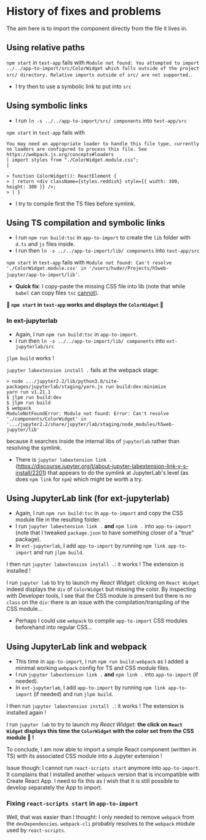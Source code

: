 # History of fixes and problems

The aim here is to import the component directly from the file it lives in.

## Using relative paths

`npm start` in `test-app` fails with `Module not found: You attempted to import ../../app-to-import/src/ColorWidget which falls outside of the project src/ directory. Relative imports outside of src/ are not supported.`.

- I try then to use a symbolic link to put into `src`

## Using symbolic links

- I run `ln -s ../../app-to-import/src/ components` into `test-app/src`

`npm start` in `test-app` fails with

```Module parse failed: Unexpected token (4:22)
You may need an appropriate loader to handle this file type, currently no loaders are configured to process this file. See https://webpack.js.org/concepts#loaders
| import styles from "./ColorWidget.module.css";
|

> function ColorWidget(): ReactElement {
> | return <div className={styles.reddish} style={{ width: 300, height: 300 }} />;
> | }
```

- I try to compile first the TS files before symlink.

## Using TS compilation **and** symbolic links

- I run `npm run build:tsc` in `app-to-import` to create the `lib` folder with `d.ts` and `js` files inside.
- I run then `ln -s ../../app-to-import/lib/ components` into `test-app/src`

`npm start` in `test-app` fails with `Module not found: Can't resolve './ColorWidget.module.css' in '/users/huder/Projects/h5web-jupyter/app-to-import/lib'`.

- **Quick fix**: I copy-paste the missing CSS file into lib (note that while `babel` can copy files `tsc` [cannot](https://github.com/microsoft/TypeScript/issues/30835)).

**🎉 `npm start` in `test-app` works and displays the `ColorWidget` 🎉**

### In ext-jupyterlab

- Again, I run `npm run build:tsc` in `app-to-import`.
- I run then `ln -s ../../app-to-import/lib/ components` into `ext-jupyterlab/src`

`jlpm build` works !

`jupyter labextension install .` fails at the webpack stage:

```
> node .../jupyter2.2/lib/python3.8/site-packages/jupyterlab/staging/yarn.js run build:dev:minimize
yarn run v1.21.1
$ jlpm run build:dev
$ jlpm run build
$ webpack
ModuleNotFoundError: Module not found: Error: Can't resolve './components/ColorWidget' in '.../jupyter2.2/share/jupyter/lab/staging/node_modules/h5web-jupyter/lib'
```

because it searches inside the internal libs of `jupyterlab` rather than resolving the symlink.

- There is `jupyter labextension link .` (https://discourse.jupyter.org/t/about-jupyter-labextension-link-v-s-install/2201) that appears to do the symlink at JupyterLab's level (as does `npm link` for `npm`) which might be worth a try.

## Using JupyterLab link (for ext-jupyterlab)

- Again, I run `npm run build:tsc` in `app-to-import` and copy the CSS module file in the resulting folder.
- I run `jupyter labextension link .` **and** `npm link .` into `app-to-import` (note that I tweaked `package.json` to have something closer of a "true" package).
- In `ext-jupyterlab`, I add `app-to-import` by running `npm link app-to-import` and run `jlpm build`.

I then run `jupyter labextension install .`: it works ! The extension is installed !

I run `jupyter lab` to try to launch my _React Widget_: clicking on `React Widget` indeed displays the `div` of `ColorWidget` but missing the color. By inspecting with Developer tools, I see that the CSS module is present but there is no `class` on the `div`: there is an issue with the compilation/transpiling of the CSS module...

- Perhaps I could use `webpack` to compile `app-to-import` CSS modules beforehand into regular CSS...

## Using JupyterLab link **and** webpack

- This time in `app-to-import`, I run `npm run build:webpack` as I added a minimal working `webpack` config for TS and CSS module files.
- I run `jupyter labextension link .` **and** `npm link .` into `app-to-import` (if needed).
- In `ext-jupyterlab`, I add `app-to-import` by running `npm link app-to-import` (if needed) and run `jlpm build`.

I then run `jupyter labextension install .`: it works ! The extension is installed again !

I run `jupyter lab` to try to launch my _React Widget_: **the click on `React Widget` displays this time the `ColorWidget` with the color set from the CSS module 🎉 !**

To conclude, I am now able to import a simple React component (written in TS) with its associated CSS module into a Jupyter extension !

Issue though: I cannot run `react-scripts start` anymore into `app-to-import`. It complains that I installed another `webpack` version that is incompatible with Create React App. I need to fix this as I wish that it is still possible to develop separately the App to import.

### Fixing `react-scripts start` in `app-to-import`

Well, that was easier than I thought: I only needed to remove `webpack` from the `devDependencies`. `webpack-cli` probably resolves to the `webpack` module used by `react-scripts`.
